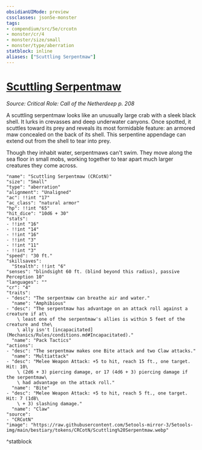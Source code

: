 ```yaml
---
obsidianUIMode: preview
cssclasses: json5e-monster
tags:
- compendium/src/5e/crcotn
- monster/cr/4
- monster/size/small
- monster/type/aberration
statblock: inline
aliases: ["Scuttling Serpentmaw"]
---
```

# [Scuttling Serpentmaw](Mechanics\bestiary\aberration/scuttling-serpentmaw-crcotn.md)
*Source: Critical Role: Call of the Netherdeep p. 208*  

A scuttling serpentmaw looks like an unusually large crab with a sleek black shell. It lurks in crevasses and deep underwater canyons. Once spotted, it scuttles toward its prey and reveals its most formidable feature: an armored maw concealed on the back of its shell. This serpentine appendage can extend out from the shell to tear into prey.

Though they inhabit water, serpentmaws can't swim. They move along the sea floor in small mobs, working together to tear apart much larger creatures they come across.

```statblock
"name": "Scuttling Serpentmaw (CRCotN)"
"size": "Small"
"type": "aberration"
"alignment": "Unaligned"
"ac": !!int "17"
"ac_class": "natural armor"
"hp": !!int "65"
"hit_dice": "10d6 + 30"
"stats":
- !!int "16"
- !!int "14"
- !!int "16"
- !!int "3"
- !!int "11"
- !!int "3"
"speed": "30 ft."
"skillsaves":
  "Stealth": !!int "6"
"senses": "blindsight 60 ft. (blind beyond this radius), passive Perception 10"
"languages": ""
"cr": "4"
"traits":
- "desc": "The serpentmaw can breathe air and water."
  "name": "Amphibious"
- "desc": "The serpentmaw has advantage on an attack roll against a creature if at\
    \ least one of the serpentmaw's allies is within 5 feet of the creature and the\
    \ ally isn't [incapacitated](Mechanics/Rules/conditions.md#Incapacitated)."
  "name": "Pack Tactics"
"actions":
- "desc": "The serpentmaw makes one Bite attack and two Claw attacks."
  "name": "Multiattack"
- "desc": "Melee Weapon Attack: +5 to hit, reach 15 ft., one target. Hit: 10\
    \ (2d6 + 3) piercing damage, or 17 (4d6 + 3) piercing damage if the serpentmaw\
    \ had advantage on the attack roll."
  "name": "Bite"
- "desc": "Melee Weapon Attack: +5 to hit, reach 5 ft., one target. Hit: 7 (1d8\
    \ + 3) slashing damage."
  "name": "Claw"
"source":
- "CRCotN"
"image": "https://raw.githubusercontent.com/5etools-mirror-3/5etools-img/main/bestiary/tokens/CRCotN/Scuttling%20Serpentmaw.webp"
```
^statblock